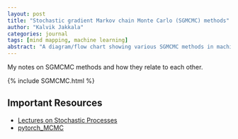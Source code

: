```yaml
---
layout: post
title: "Stochastic gradient Markov chain Monte Carlo (SGMCMC) methods"
author: "Kalvik Jakkala"
categories: journal
tags: [mind mapping, machine learning]
abstract: "A diagram/flow chart showing various SGMCMC methods in machine learning and how they relate to each other."
---
```


My notes on SGMCMC methods and how they relate to each other.

{% include SGMCMC.html %}


## Important Resources
* [Lectures on Stochastic Processes](https://nptel.ac.in/courses/115/106/115106089/)
* [pytorch_MCMC](https://github.com/ludwigwinkler/pytorch_MCMC)

